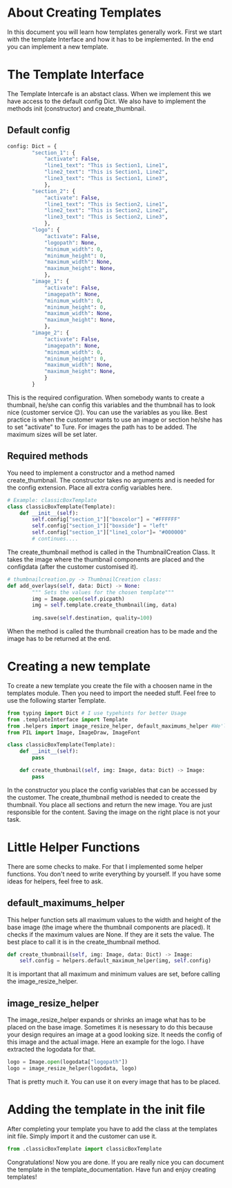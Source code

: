 # About Creating Templates
In this document you will learn how templates generally work. First we start with the template Interface and how it has to be implemented. In the end you can implement a new template.
# The Template Interface
The Template Intercafe is an abstact class. When we implement this we have access to the default config Dict. We also have to implement the methods init (constructor) and create_thumbnail.
## Default config
```python
config: Dict = {
		"section_1": {
			"activate": False,
			"line1_text": "This is Section1, Line1",
			"line2_text": "This is Section1, Line2",
			"line3_text": "This is Section1, Line3",
			},
		"section_2": {
			"activate": False,
			"line1_text": "This is Section2, Line1",
			"line2_text": "This is Section2, Line2",
			"line3_text": "This is Section2, Line3",
			},
		"logo": {
			"activate": False,
			"logopath": None,
			"minimum_width": 0,
			"minimum_height": 0,
			"maximum_width": None,
			"maximum_height": None,
			},
		"image_1": {
			"activate": False,
			"imagepath": None,
			"minimum_width": 0,
			"minimum_height": 0,
			"maximum_width": None,
			"maximum_height": None,
			},
		"image_2": {
			"activate": False,
			"imagepath": None,
			"minimum_width": 0,
			"minimum_height": 0,
			"maximum_width": None,
			"maximum_height": None,
			}
		}
```
This is the required configuration. When somebody wants to create a thumbnail, he/she can config this variables and the thumbnail has to look nice (customer service &#128521;). You can use the variables as you like. Best practice is when the customer wants to use an image or section he/she has to set "activate" to Ture. For images the path has to be added. The maximum sizes will be set later.
## Required methods
You need to implement a constructor and a method named create_thumbnail. The constructor takes no arguments and is needed for the config extension. Place all extra config variables here.
```python
# Example: classicBoxTemplate
class classicBoxTemplate(Template):
	def __init__(self):
		self.config["section_1"]["boxcolor"] = "#FFFFFF"
		self.config["section_1"]["boxside"] = "left"
		self.config["section_1"]["line1_color"]= "#000000"
        # continues....
```
The create_thumbnail method is called in the ThumbnailCreation Class. It takes the image where the thumbnail components are placed and the configdata (after the customer customised it).
```python
# thumbnailcreation.py -> ThumbnailCreation class:
def add_overlays(self, data: Dict) -> None:
		""" Sets the values for the chosen template"""
		img = Image.open(self.picpath)
		img = self.template.create_thumbnail(img, data)
		
		img.save(self.destination, quality=100)
```
When the method is called the thumbnail creation has to be made and the image has to be returned at the end.
# Creating a new template
To create a new template you create the file with a choosen name in the templates module. Then you need to import the needed stuff. Feel free to use the following starter Template.
```python
from typing import Dict # I use typehints for better Usage
from .templateInterface import Template
from .helpers import image_resize_helper, default_maximums_helper #We'll get to that later
from PIL import Image, ImageDraw, ImageFont

class classicBoxTemplate(Template):
	def __init__(self):
        pass

    def create_thumbnail(self, img: Image, data: Dict) -> Image:
        pass
```
In the constructor you place the config variables that can be accessed by the customer. The create_thumbnail method is needed to create the thumbnail. You place all sections and return the new image. You are just responsible for the content. Saving the image on the right place is not your task.
# Little Helper Functions
There are some checks to make. For that I implemented some helper functions. You don't need to write everything by yourself. If you have some ideas for helpers, feel free to ask.
## default_maximums_helper
This helper function sets all maximum values to the width and height of the base image (the image where the thumbnail components are placed). It checks if the maximum values are None. If they are it sets the value. The best place to call it is in the create_thumbnail method.
```python
def create_thumbnail(self, img: Image, data: Dict) -> Image:
    self.config = helpers.default_maximum_helper(img, self.config)
```
It is important that all maximum and minimum values are set, before calling the image_resize_helper.
## image_resize_helper
The image_resize_helper expands or shrinks an image what has to be placed on the base image. Sometimes it is nesessary to do this because your design requires an image at a good looking size. It needs the config of this image and the actual image. Here an example for the logo. I have extracted the logodata for that.
```python
logo = Image.open(logodata["logopath"])
logo = image_resize_helper(logodata, logo)
```
That is pretty much it. You can use it on every image that has to be placed.
# Adding the template in the init file
After completing your template you have to add the class at the templates init file. Simply import it and the customer can use it.
```python
from .classicBoxTemplate import classicBoxTemplate
```
Congratulations! Now you are done. If you are really nice you can document the template in the template_documentation. Have fun and enjoy creating templates!